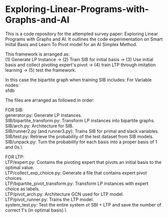# Exploring-Linear-Programs-with-Graphs-and-AI
This is a code repository for the attempted survey paper:  Exploring Linear Programs with Graphs and AI. It outlines the code experimentation on Smart Iniital Basis and Learn To Pivot model for an AI Simplex Method.

This framework is arranged as: \
(1) Generate LP Instance -> (2) Train SIB for initial basis -> (3) Use initial basis and collect pivoting expert's pivot -> (4) train LTP through imitation learning -> (5) test the framework. 

In this case the bipartite graph when training SIB includes: 
For Variable nodes: \
  sfdb

The files are arranged as followed in order:

FOR SIB:\
generator.py: Generate LP instances.\
SIB/bipartite_transform.py: Transform LP instances into bipartite graphs.\
SIB/arch.py: Architecture for SIB.\
SIB/runner2.py (and runner3.py): Trains SIB for primal and slack variables.\
SIB/test.py: Retrieve the probability of the test dataset from SIB models. \
SIB/unpack.py: Turn the probability for each basis into a proper basis of 1 and 0s.\

FOR LTP:\
LTP/expert.py: Contains the pivoting expert that pivots an initial basis to the optimal value.\
LTP/collect_exp_choice.py: Generate a file that contains expert pivot choices.\
LTP/bipartite_pivot_transform.py: Transform LP instances with expert choice as labels.\
LTP/pivot_arch.py: Architecture GCN used for LTP model.\
LTP/pivot_runner.py: Trains the LTP model.\
system_test.py: Test the entire system ot SBI + LTP and save the number of correct 1's (in optimal basis).\
